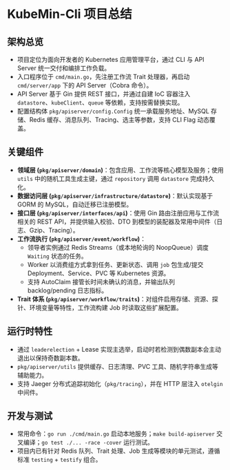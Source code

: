# KubeMin-Cli 项目总结

## 架构总览
- 项目定位为面向开发者的 Kubernetes 应用管理平台，通过 CLI 与 API Server 统一交付和编排工作负载。
- 入口程序位于 `cmd/main.go`，先注册工作流 Trait 处理器，再启动 `cmd/server/app` 下的 API Server（Cobra 命令）。
- API Server 基于 Gin 提供 REST 接口，并通过自建 IoC 容器注入 `datastore`、`kubeClient`、`queue` 等依赖，支持按需替换实现。
- 配置结构体 `pkg/apiserver/config.Config` 统一承载服务地址、MySQL 存储、Redis 缓存、消息队列、Tracing、选主等参数，支持 CLI Flag 动态覆盖。

## 关键组件
- **领域层 (`pkg/apiserver/domain`)**：包含应用、工作流等核心模型及服务；使用 `utils` 中的随机工具生成主键，通过 `repository` 调用 `datastore` 完成持久化。
- **数据访问层 (`pkg/apiserver/infrastructure/datastore`)**：默认实现基于 GORM 的 MySQL，自动迁移已注册模型。
- **接口层 (`pkg/apiserver/interfaces/api`)**：使用 Gin 路由注册应用与工作流相关的 REST API，并提供输入校验、DTO 到模型的装配器及常用中间件（日志、Gzip、Tracing）。
- **工作流执行 (`pkg/apiserver/event/workflow`)**：
  - 领导者实例通过 Redis Streams（或本地轮询的 NoopQueue）调度 `Waiting` 状态的任务。
  - Worker 以消费组方式拿到任务、更新状态、调用 `job` 包生成/提交 Deployment、Service、PVC 等 Kubernetes 资源。
  - 支持 AutoClaim 接管长时间未确认的消息，并输出队列 backlog/pending 日志指标。
- **Trait 体系 (`pkg/apiserver/workflow/traits`)**：对组件启用存储、资源、探针、环境变量等特性，工作流构建 Job 时读取这些扩展配置。

## 运行时特性
- 通过 `leaderelection` + Lease 实现主选举，启动时若检测到偶数副本会主动退出以保持奇数副本数。
- `pkg/apiserver/utils` 提供缓存、日志清理、PVC 工具、随机字符串生成等辅助能力。
- 支持 Jaeger 分布式追踪初始化（`pkg/tracing`），并在 HTTP 层注入 `otelgin` 中间件。

## 开发与测试
- 常用命令：`go run ./cmd/main.go` 启动本地服务；`make build-apiserver` 交叉编译；`go test ./... -race -cover` 运行测试。
- 项目内已有针对 Redis 队列、Trait 处理、Job 生成等模块的单元测试，遵循标准 `testing` + `testify` 组合。

